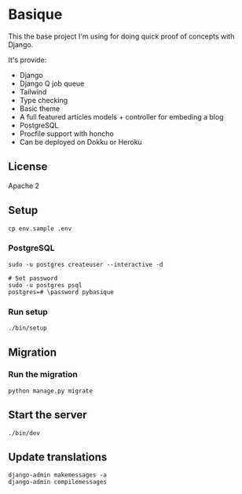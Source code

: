 # Basique

This the base project I'm using for doing quick proof of concepts with Django.

It's provide:

- Django
- Django Q job queue
- Tailwind
- Type checking
- Basic theme
- A full featured articles models + controller for embeding a blog
- PostgreSQL
- Procfile support with honcho
- Can be deployed on Dokku or Heroku

## License

Apache 2

## Setup

```
cp env.sample .env
```

### PostgreSQL

```
sudo -u postgres createuser --interactive -d

# Set password
sudo -u postgres psql
postgres=# \password pybasique
```

### Run setup

```
./bin/setup
```

## Migration

### Run the migration

```
python manage.py migrate
```

## Start the server

```
./bin/dev
```

## Update translations

```
django-admin makemessages -a
django-admin compilemessages
```